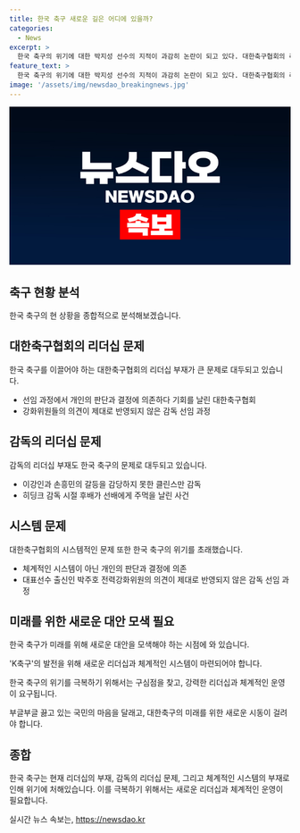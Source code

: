 ```yaml
---
title: 한국 축구 새로운 길은 어디에 있을까?
categories:
  - News
excerpt: >
  한국 축구의 위기에 대한 박지성 선수의 지적이 과감히 논란이 되고 있다. 대한축구협회의 리더십 문제와 시스템의 부재로 인해 감독 선임 과정에서 허점이 드러나고 있는데, 이에 대한 축구협회의 대응이 적극적이지 못하다는 비판이 짙다. 한국 축구의 앞날을 걱정하는 목소리가 높아지는 가운데, 대한축구협회는 어떠한 대응을 보일지 주목된다. 현재 대한축구협회의 처리 수준은 한국 축구의 국격에 부합하지 않는 것으로 지적되고 있으며, 이에 대한 변화와 새로운 전략 수립이 시급하다는 목소리가 커지고 있다.
feature_text: >
  한국 축구의 위기에 대한 박지성 선수의 지적이 과감히 논란이 되고 있다. 대한축구협회의 리더십 문제와 시스템의 부재로 인해 감독 선임 과정에서 허점이 드러나고 있는데, 이에 대한 축구협회의 대응이 적극적이지 못하다는 비판이 짙다. 한국 축구의 앞날을 걱정하는 목소리가 높아지는 가운데, 대한축구협회는 어떠한 대응을 보일지 주목된다. 현재 대한축구협회의 처리 수준은 한국 축구의 국격에 부합하지 않는 것으로 지적되고 있으며, 이에 대한 변화와 새로운 전략 수립이 시급하다는 목소리가 커지고 있다.
image: '/assets/img/newsdao_breakingnews.jpg'
---
```


<p><img src="/assets/img/newsdao_breakingnews.jpg" alt="firstkoreanews 속보" /></p>

<h2 data-ke-size="size26">축구 현황 분석</h2>

<p data-ke-size="size16">한국 축구의 현 상황을 종합적으로 분석해보겠습니다.</p>

<h2 data-ke-size="size26">대한축구협회의 리더십 문제</h2>

<p data-ke-size="size16">한국 축구를 이끌어야 하는 대한축구협회의 리더십 부재가 큰 문제로 대두되고 있습니다.</p>

<ul>
<li>선임 과정에서 개인의 판단과 결정에 의존하다 기회를 날린 대한축구협회</li>
<li>강화위원들의 의견이 제대로 반영되지 않은 감독 선임 과정</li>
</ul>

<h2 data-ke-size="size26">감독의 리더십 문제</h2>

<p data-ke-size="size16">감독의 리더십 부재도 한국 축구의 문제로 대두되고 있습니다.</p>

<ul>
<li>이강인과 손흥민의 갈등을 감당하지 못한 클린스만 감독</li>
<li>히딩크 감독 시절 후배가 선배에게 주먹을 날린 사건</li>
</ul>

<h2 data-ke-size="size26">시스템 문제</h2>

<p data-ke-size="size16">대한축구협회의 시스템적인 문제 또한 한국 축구의 위기를 초래했습니다.</p>

<ul>
<li>체계적인 시스템이 아닌 개인의 판단과 결정에 의존</li>
<li>대표선수 출신인 박주호 전력강화위원의 의견이 제대로 반영되지 않은 감독 선임 과정</li>
</ul>

<h2 data-ke-size="size26">미래를 위한 새로운 대안 모색 필요</h2>

<p data-ke-size="size16">한국 축구가 미래를 위해 새로운 대안을 모색해야 하는 시점에 와 있습니다.</p>

<p data-ke-size="size16">'K축구'의 발전을 위해 새로운 리더십과 체계적인 시스템이 마련되어야 합니다.</p>

<p data-ke-size="size16">한국 축구의 위기를 극복하기 위해서는 구심점을 찾고, 강력한 리더십과 체계적인 운영이 요구됩니다.</p>

<p data-ke-size="size16">부글부글 끓고 있는 국민의 마음을 달래고, 대한축구의 미래를 위한 새로운 시동이 걸려야 합니다.</p>

<h2 data-ke-size="size26">종합</h2>

<p data-ke-size="size16">한국 축구는 현재 리더십의 부재, 감독의 리더십 문제, 그리고 체계적인 시스템의 부재로 인해 위기에 처해있습니다. 이를 극복하기 위해서는 새로운 리더십과 체계적인 운영이 필요합니다.</p>
실시간 뉴스 속보는, <a href="https://newsdao.kr" rel="dofollow">https://newsdao.kr</a>


